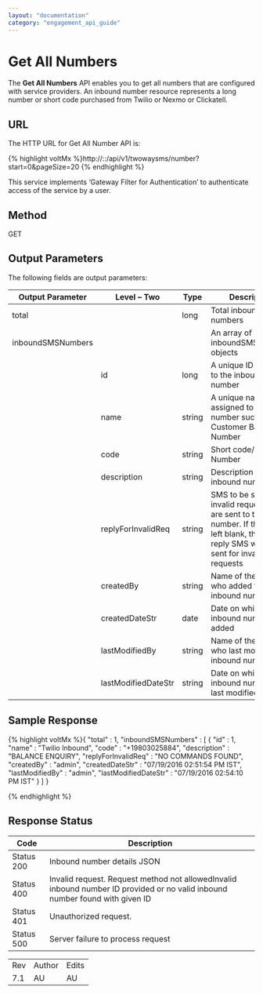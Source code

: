 ```yaml
---
layout: "documentation"
category: "engagement_api_guide"
---
```

                            


Get All Numbers
===============

The **Get All Numbers** API enables you to get all numbers that are configured with service providers. An inbound number resource represents a long number or short code purchased from Twilio or Nexmo or Clickatell.

URL
---

The HTTP URL for Get All Number API is:

{% highlight voltMx %}http://:<host>:<port>/api/v1/twowaysms/number?start=0&pageSize=20
{% endhighlight %}

This service implements ‘Gateway Filter for Authentication’ to authenticate access of the service by a user.

Method
------

GET

Output Parameters
-----------------

The following fields are output parameters:

  
| Output Parameter | Level – Two | Type | Description |
| --- | --- | --- | --- |
| total |   | long | Total inbound numbers |
| inboundSMSNumbers |   |   | An array of inboundSMSNumbers objects |
|   | id | long | A unique ID assigned to the inbound number |
|   | name | string | A unique name assigned to the number such as Customer Banking Number |
|  | code | string | Short code/ Long Number |
|   | description | string | Description of the inbound number |
|   | replyForInvalidReq | string | SMS to be sent for invalid requests that are sent to this number. If this field is left blank, then no reply SMS will be sent for invalid requests |
|  | createdBy | string | Name of the user who added the inbound number |
|  | createdDateStr | date | Date on which the inbound number was added |
|   | lastModifiedBy | string | Name of the user who last modified the inbound number |
|   | lastModifiedDateStr | string | Date on which the inbound number was last modified |

Sample Response
---------------

{% highlight voltMx %}{
  "total" : 1,
  "inboundSMSNumbers" : [ {
    "id" : 1,
    "name" : "Twilio Inbound",
    "code" : "+19803025884",
    "description" : "BALANCE ENQUIRY",
    "replyForInvalidReq" : "NO COMMANDS FOUND",
    "createdBy" : "admin",
    "createdDateStr" : "07/19/2016 02:51:54 PM IST",
    "lastModifiedBy" : "admin",
    "lastModifiedDateStr" : "07/19/2016 02:54:10 PM IST"
  } ]
}

{% endhighlight %}

Response Status
---------------

  
| Code | Description |
| --- | --- |
| Status 200 | Inbound number details JSON |
| Status 400 | Invalid request. Request method not allowedInvalid inbound number ID provided or no valid inbound number found with given ID |
| Status 401 | Unauthorized request. |
| Status 500 | Server failure to process request |

<table class="TableStyle-RevisionTable" cellspacing="0" style="mc-table-style: url('../Resources/TableStyles/RevisionTable.css');" data-mc-conditions="Default.HTML"><colgroup><col class="TableStyle-RevisionTable-Column-Column1"> <col class="TableStyle-RevisionTable-Column-Column1"> <col class="TableStyle-RevisionTable-Column-Column1"></colgroup><tbody><tr class="TableStyle-RevisionTable-Body-Body1"><td class="TableStyle-RevisionTable-BodyE-Column1-Body1">Rev</td><td class="TableStyle-RevisionTable-BodyE-Column1-Body1">Author</td><td class="TableStyle-RevisionTable-BodyD-Column1-Body1">Edits</td></tr><tr class="TableStyle-RevisionTable-Body-Body1"><td class="TableStyle-RevisionTable-BodyB-Column1-Body1">7.1</td><td class="TableStyle-RevisionTable-BodyB-Column1-Body1">AU</td><td class="TableStyle-RevisionTable-BodyA-Column1-Body1">AU</td></tr></tbody></table>
